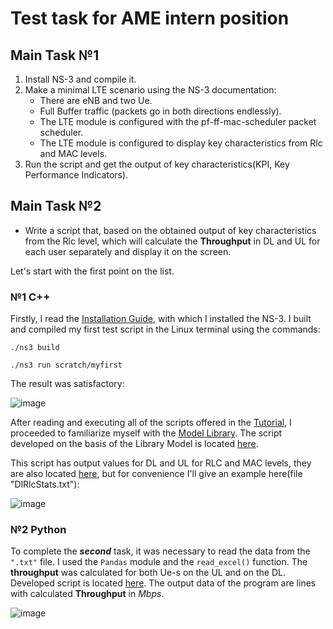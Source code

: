 # Test task for AME intern position

## Main Task №1
1. Install NS-3 and compile it.
2. Make a minimal LTE scenario using the NS-3 documentation:
    - There are eNB and two Ue.
    - Full Buffer traffic (packets go in both directions endlessly).
    - The LTE module is configured with the pf-ff-mac-scheduler packet scheduler.
    - The LTE module is configured to display key characteristics from Rlc and MAC levels.
3. Run the script and get the output of key characteristics(KPI, Key Performance Indicators).

## Main Task №2
+ Write a script that, based on the obtained output of key characteristics from the Rlc level, which will calculate the **Throughput** in DL and UL for each user separately and display it on the screen.

Let's start with the first point on the list.

### №1 C++
Firstly, I read the [Installation Guide](https://www.nsnam.org/docs/release/3.38/manual/ns-3-manual.pdf), with which I installed the NS-3.
I built and compiled my first test script in the Linux terminal using the commands:

`./ns3 build`

`./ns3 run scratch/myfirst`

The result was satisfactory:

![image](https://user-images.githubusercontent.com/129685366/236002989-8a913c5f-d6fb-46dd-90da-093d36853b5c.png)

After reading and executing all of the scripts offered in the [Tutorial](https://www.nsnam.org/docs/release/3.38/tutorial/ns-3-tutorial.pdf), I proceeded to familiarize myself with the [Model Library](https://www.nsnam.org/docs/release/3.38/models/ns-3-model-library.pdf).
The script developed on the basis of the Library Model is located [here](https://github.com/PROKOFEV-DANIIL/Task-for-AME-intern-position/blob/main/ltetest.cc).

This script has output values for DL and UL for RLC and MAC levels, they are also located [here](https://github.com/PROKOFEV-DANIIL/Task-for-AME-intern-position/tree/main/Computing_Throughput), but for convenience I'll give an example here(file "DlRlcStats.txt"):

![image](https://user-images.githubusercontent.com/129685366/236005576-291c3580-9be2-4019-a6ad-612921c5d90d.png)

### №2 Python
To complete the __*second*__ task, it was necessary to read the data from the `".txt"` file. I used the `Pandas` module and the `read_excel()` function. The **throughput** was calculated for both Ue-s on the UL and on the DL. Developed script is located [here](https://github.com/PROKOFEV-DANIIL/Task-for-AME-intern-position/blob/main/Computing_Throughput/LteRlcThroughput.py). The output data of the program are lines with calculated **Throughput** in *Mbps*.

![image](https://user-images.githubusercontent.com/129685366/236017723-6bfb6c59-8474-4e93-83a6-1c6ae7504f73.png)






